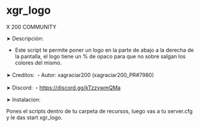 # xgr_logo
X 200 COMMUNITY

➤ Descripción:
- Este script te permite poner un logo en la parte de abajo a la derecha de la pantalla, el logo tiene un % de opaco para que no sobre salgan los colores del mismo.

➤ Creditos:
・Autor: xagraciar200 (xagraciar200_PR#7980)

➤ Discord:
・https://discord.gg/kTzzywmQMa

➤ Instalacion:

Pones el scripts dentro de tu carpeta de recursos, luego vas a tu server.cfg y le das start xgr_logo.
